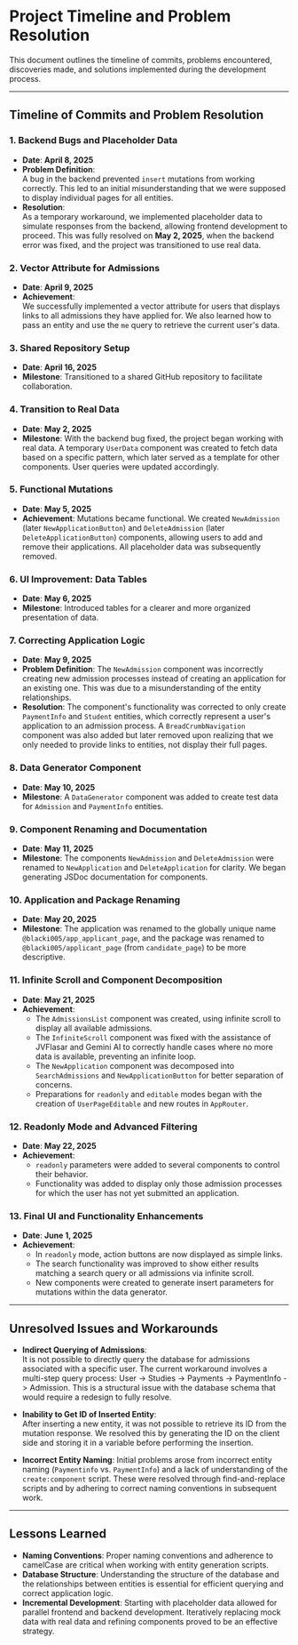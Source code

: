 # Project Timeline and Problem Resolution

This document outlines the timeline of commits, problems encountered, discoveries made, and solutions implemented during the development process.

---

## Timeline of Commits and Problem Resolution

### **1. Backend Bugs and Placeholder Data**
- **Date**: **April 8, 2025**
- **Problem Definition**:  
  A bug in the backend prevented `insert` mutations from working correctly. This led to an initial misunderstanding that we were supposed to display individual pages for all entities.
- **Resolution**:  
  As a temporary workaround, we implemented placeholder data to simulate responses from the backend, allowing frontend development to proceed. This was fully resolved on **May 2, 2025**, when the backend error was fixed, and the project was transitioned to use real data.

### **2. Vector Attribute for Admissions**
- **Date**: **April 9, 2025**  
- **Achievement**:  
  We successfully implemented a vector attribute for users that displays links to all admissions they have applied for. We also learned how to pass an entity and use the `me` query to retrieve the current user's data.

### **3. Shared Repository Setup**
- **Date**: **April 16, 2025**
- **Milestone**:
  Transitioned to a shared GitHub repository to facilitate collaboration.

### **4. Transition to Real Data**
- **Date**: **May 2, 2025**
- **Milestone**:
  With the backend bug fixed, the project began working with real data. A temporary `UserData` component was created to fetch data based on a specific pattern, which later served as a template for other components. User queries were updated accordingly.

### **5. Functional Mutations**
- **Date**: **May 5, 2025**
- **Achievement**:
  Mutations became functional. We created `NewAdmission` (later `NewApplicationButton`) and `DeleteAdmission` (later `DeleteApplicationButton`) components, allowing users to add and remove their applications. All placeholder data was subsequently removed.

### **6. UI Improvement: Data Tables**
- **Date**: **May 6, 2025**
- **Milestone**:
  Introduced tables for a clearer and more organized presentation of data.

### **7. Correcting Application Logic**
- **Date**: **May 9, 2025**
- **Problem Definition**:
  The `NewAdmission` component was incorrectly creating new admission processes instead of creating an application for an existing one. This was due to a misunderstanding of the entity relationships.
- **Resolution**:
  The component's functionality was corrected to only create `PaymentInfo` and `Student` entities, which correctly represent a user's application to an admission process. A `BreadCrumbNavigation` component was also added but later removed upon realizing that we only needed to provide links to entities, not display their full pages.

### **8. Data Generator Component**
- **Date**: **May 10, 2025**
- **Milestone**:
  A `DataGenerator` component was added to create test data for `Admission` and `PaymentInfo` entities.

### **9. Component Renaming and Documentation**
- **Date**: **May 11, 2025**
- **Milestone**:
  The components `NewAdmission` and `DeleteAdmission` were renamed to `NewApplication` and `DeleteApplication` for clarity. We began generating JSDoc documentation for components.

### **10. Application and Package Renaming**
- **Date**: **May 20, 2025**
- **Milestone**:
  The application was renamed to the globally unique name `@blacki005/app_applicant_page`, and the package was renamed to `@blacki005/applicant_page` (from `candidate_page`) to be more descriptive.

### **11. Infinite Scroll and Component Decomposition**
- **Date**: **May 21, 2025**
- **Achievement**:
  - The `AdmissionsList` component was created, using infinite scroll to display all available admissions.
  - The `InfiniteScroll` component was fixed with the assistance of JVFlasar and Gemini AI to correctly handle cases where no more data is available, preventing an infinite loop.
  - The `NewApplication` component was decomposed into `SearchAdmissions` and `NewApplicationButton` for better separation of concerns.
  - Preparations for `readonly` and `editable` modes began with the creation of `UserPageEditable` and new routes in `AppRouter`.

### **12. Readonly Mode and Advanced Filtering**
- **Date**: **May 22, 2025**
- **Achievement**:
  - `readonly` parameters were added to several components to control their behavior.
  - Functionality was added to display only those admission processes for which the user has not yet submitted an application.

### **13. Final UI and Functionality Enhancements**
- **Date**: **June 1, 2025**
- **Achievement**:
  - In `readonly` mode, action buttons are now displayed as simple links.
  - The search functionality was improved to show either results matching a search query or all admissions via infinite scroll.
  - New components were created to generate insert parameters for mutations within the data generator.

---

## Unresolved Issues and Workarounds

- **Indirect Querying of Admissions**:  
  It is not possible to directly query the database for admissions associated with a specific user. The current workaround involves a multi-step query process: User -> Studies -> Payments -> PaymentInfo -> Admission. This is a structural issue with the database schema that would require a redesign to fully resolve.

- **Inability to Get ID of Inserted Entity**:  
  After inserting a new entity, it was not possible to retrieve its ID from the mutation response. We resolved this by generating the ID on the client side and storing it in a variable before performing the insertion.

- **Incorrect Entity Naming**:
  Initial problems arose from incorrect entity naming (`Paymentinfo` vs. `PaymentInfo`) and a lack of understanding of the `create:component` script. These were resolved through find-and-replace scripts and by adhering to correct naming conventions in subsequent work.

---

## Lessons Learned
- **Naming Conventions**: Proper naming conventions and adherence to camelCase are critical when working with entity generation scripts.
- **Database Structure**: Understanding the structure of the database and the relationships between entities is essential for efficient querying and correct application logic.
- **Incremental Development**: Starting with placeholder data allowed for parallel frontend and backend development. Iteratively replacing mock data with real data and refining components proved to be an effective strategy.